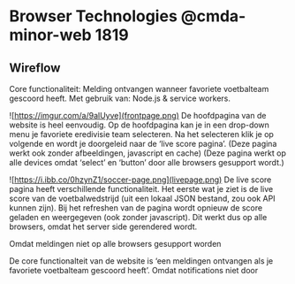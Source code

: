 # Browser Technologies @cmda-minor-web 1819

## Wireflow
Core functionaliteit: Melding ontvangen wanneer favoriete voetbalteam gescoord heeft.
Met gebruik van: Node.js & service workers.

![https://imgur.com/a/9alUyve](frontpage.png)
De hoofdpagina van de website is heel eenvoudig. Op de hoofdpagina kan je in een drop-down menu je favoriete eredivisie team selecteren. Na het selecteren klik je op volgende en wordt je doorgeleid naar de ‘live score pagina’. 
(Deze pagina werkt ook zonder afbeeldingen, javascript en cache)
(Deze pagina werkt op alle devices omdat ‘select’ en ‘button’ door alle browsers gesupport wordt.) 

![https://i.ibb.co/0hzynZ1/soccer-page.png](livepage.png)
De live score pagina heeft verschillende functionaliteit. Het eerste wat je ziet is de live score van de voetbalwedstrijd (uit een lokaal JSON  bestand, zou ook API kunnen zijn). Bij het refreshen van de pagina wordt opnieuw de score geladen en weergegeven (ook zonder javascript). Dit werkt dus op alle browsers, omdat het server side gerendered wordt.

Omdat meldingen niet op alle browsers gesupport worden

De core functionalteit van de website is ‘een meldingen ontvangen als je favoriete voetbalteam gescoord heeft’. Omdat notifications niet door 
